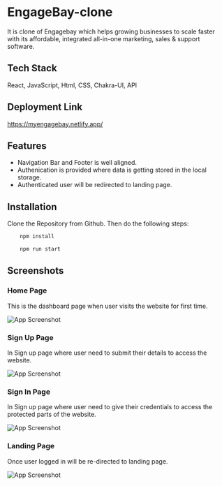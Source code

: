 # EngageBay-clone

It is clone of Engagebay which helps growing businesses to scale faster with its affordable, integrated all-in-one marketing, sales & support software. 



## Tech Stack

React, JavaScript, Html, CSS, Chakra-UI, API


## Deployment Link

https://myengagebay.netlify.app/


## Features

- Navigation Bar and Footer is well aligned.
- Authenication is provided where data is getting stored in the local storage.
- Authenticated user will be redirected to landing page.



## Installation

Clone the Repository from Github. Then do the following steps:

```bash
    npm install

    npm run start
```
    
    
    
## Screenshots

 ### Home Page
 
 This is the dashboard page when user visits the website for first time.

  ![App Screenshot](https://i.postimg.cc/634gYyVX/engage-bay-dashboard.png)
  
  
  
 ### Sign Up Page
 
 In Sign up page where user need to submit their details to access the website.
 
  ![App Screenshot](https://i.postimg.cc/DZSxd0kK/engage-bay-signup-capture.png)
 
 
 
 ### Sign In Page
 
 In Sign up page where user need to give their credentials to access the protected parts of the website.
 
  ![App Screenshot](https://i.postimg.cc/XqxV0sqW/engage-bay-login-capture.png)
 
 
 
 ### Landing Page
 
 Once user logged in will be re-directed to landing page.
 
  ![App Screenshot](https://i.postimg.cc/85cnssXv/enagage-bay-landing-capture.png)
